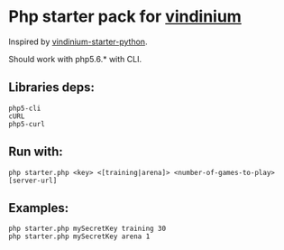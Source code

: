 # Php starter pack for [vindinium](http://vindinium.org)

Inspired by [vindinium-starter-python](https://github.com/ornicar/vindinium-starter-python).

Should work with php5.6.* with CLI.

## Libraries deps:

    php5-cli
    cURL
    php5-curl

## Run with:

    php starter.php <key> <[training|arena]> <number-of-games-to-play> [server-url]

## Examples:

	php starter.php mySecretKey training 30
    php starter.php mySecretKey arena 1
    
